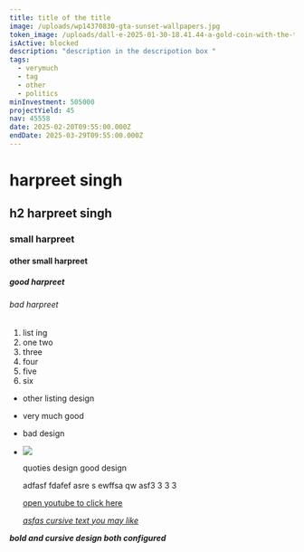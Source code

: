 ```yaml
---
title: title of the title
image: /uploads/wp14370830-gta-sunset-wallpapers.jpg
token_image: /uploads/dall·e-2025-01-30-18.41.44-a-gold-coin-with-the-text-gldb-t-engraved-on-its-surface.-the-text-should-be-bold-and-clearly-visible-with-no-extra-symbols-or-letters.-the-coin-ha.webp
isActive: blocked
description: "description in the descripotion box "
tags:
  - verymuch
  - tag
  - other
  - politics
minInvestment: 505000
projectYield: 45
nav: 45558
date: 2025-02-20T09:55:00.000Z
endDate: 2025-03-29T09:55:00.000Z
---
```

# harpreet singh

## h2 harpreet singh

### small harpreet

#### other small harpreet

##### good harpreet

###### bad harpreet

1. list ing
2. one two
3. three
4. four
5. five
6. six

* other listing design
* very much good
* bad design
* ![](/uploads/crypto-exchange.png)

  quoties design good design

  adfasf fdafef asre s ewffsa qw asf3 3 3 3

  [open youtube to click here](http://www.youtube.com)

  *[asfas cursive text you may like](http://www.youtube.com)*

*[](http://www.youtube.com)**bold and cursive design both configured***
